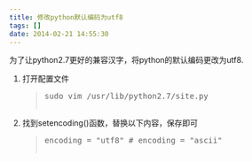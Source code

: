 ```yaml
---
title: 修改python默认编码为utf8
tags: []
date: 2014-02-21 14:55:30
---
```


为了让python2.7更好的兼容汉字，将python的默认编码更改为utf8.

1.  打开配置文件

    > <div class="highlight"><pre>sudo vim /usr/lib/python2.7/site.py
> </pre></div>

2.  找到setencoding()函数，替换以下内容，保存即可

    > <div class="highlight"><pre>encoding = &quot;utf8&quot; # encoding = &quot;ascii&quot;
> </pre></div>